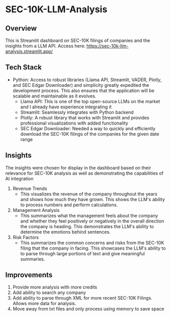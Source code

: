 # SEC-10K-LLM-Analysis

## Overview

This is Streamlit dashboard on SEC-10K filings of companies and the insights from a LLM API.
Access here: https://sec-10k-llm-analysis.streamlit.app/

## Tech Stack
* Python: Access to robust libraries (Llama API, Streamlit, VADER, Plotly, and SEC Edgar Downloader) and simplicity greatly expedited the development process. This also ensures that the application will be scalable and maintainable as it evolves.
    - Llama API: This is one of the top open-source LLMs on the market and I already have experience integrating it
    - Streamlit: Seamlessly integrates with Python backend
    - Plotly: A robust library that works with Streamlit and provides professional visualizations with added functionality
    - SEC Edgar Downloader: Needed a way to quickly and efficiently download the SEC-10K filings of the companies for the given date range

## Insights
The insights were chosen for display in the dashboard based on their relevance for SEC-10K analysis as well as demonstrating the capabilities of AI integration

1. Revenue Trends
    * This visualizes the revenue of the company throughout the years and shows how much they have grown. This shows the LLM's ability to process numbers and perform calculations.
2. Management Analysis
    * This summarizes what the management feels about the company and whether they feel positively or negatively in the overall direction the company is heading. This demonstrates the LLM's ability to determine the emotions behind sentences.
3. Risk Factors
    * This summarizes the common concerns and risks from the SEC-10K filing that the company in facing. This showcases the LLM's ability to to parse through large portions of text and give meaningful summaries.

## Improvements

1. Provide more analysis with more credits
2. Add ability to search any company
3. Add ability to parse through XML for more recent SEC-10K Filings. Allows more data for analysis.
4. Move away from txt files and only process using memory to save space